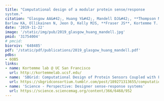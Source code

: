 ```yaml
---
title: "Computational design of a modular protein sense/response
system."
citation: "Glasgow AA&#42;, Huang Y&#42;, Mandell DJ&#42;, **Thompson M**, Ritterson R, Loshbaugh AL, **Pellegrino J**, Krivacic C, Pache RA,
Barlow KA, Ollikainen N, Jeon D, Kelly MJS, **Fraser JS**, Kortemme T.  *Science*. 2019."
date: '2019-11-22'
image: '/static/img/pub/2019_glasgow_huang_mandell.jpg'
pmid: '31754004'
# pmcid:
biorxiv: '648485'
pdf: '/static/pdf/publications/2019_glasgow_huang_mandell.pdf'
pdbs:
- 6OB5
links:
- name: Kortemme lab @ UC San Francisco
  url: http://kortemmelab.ucsf.edu/
- name: 'SBGrid: Computational Design of Protein Sensors Coupled with Functional Outputs'
  url: https://sbgridconsortium.tumblr.com/post/189271313655/computational-design-of-protein-sensors-coupled
- name: 'Science - Perspective: Designer sense-response systems'
  url: https://science.sciencemag.org/content/366/6468/952
---
```

